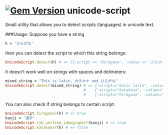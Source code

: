 [![Gem Version](https://badge.fury.io/rb/unicode-script.png)](http://badge.fury.io/rb/unicode-script)
unicode-script
==============

Small utility that allows you to detect scripts (languages) in unicode text.

###Usage: 
Suppose you have a string 

```ruby
h = 'ひらがな'
```

then you can detect the script to which this string belongs: 

```ruby
UnicodeScript.detect(h) # => [{:script => 'Hiragana', :value => 'ひらがな'}]
```
It doesn't work well on strings with spaces and delimeters: 
```ruby
mixed_string = "This is latin, カタカナ and ひらがな"
UnicodeScript.detect(mixed_string) # => {:script=>"basic latin", :value=>"Thisislatin,and"} 
                                   #    {:script=>"katakana", :value=>"カタカナ"}
                                   #    {:script=>"hiragana", :value=>"ひらがな"}
```
You can also check if string belongs to certain script:

```ruby
UnicodeScript.hiragana?(h) # => true
kanji = '漢字'
UnicodeScript.cjk_unified_ideographs?(kanji) # => true
UnicodeScript.katakana?(h) # => false
```
